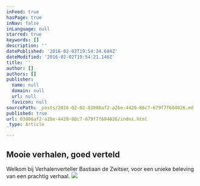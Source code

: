 ```yaml
---
inFeed: true
hasPage: true
inNav: false
inLanguage: null
starred: true
keywords: []
description: ''
datePublished: '2016-02-02T19:54:24.684Z'
dateModified: '2016-02-02T19:54:21.146Z'
title: ''
author: []
authors: []
publisher:
  name: null
  domain: null
  url: null
  favicon: null
sourcePath: _posts/2016-02-02-03006af2-a2be-4420-86c7-679f7f684026.md
published: true
url: 03006af2-a2be-4420-86c7-679f7f684026/index.html
_type: Article

---
```

## Mooie verhalen, goed verteld

Welkom bij Verhalenverteller Bastiaan de Zwitser, voor een unieke beleving van een prachtig verhaal.
![](https://the-grid-user-content.s3-us-west-2.amazonaws.com/73646090-70a3-422e-ab08-f4ed35d7de7f.jpg)